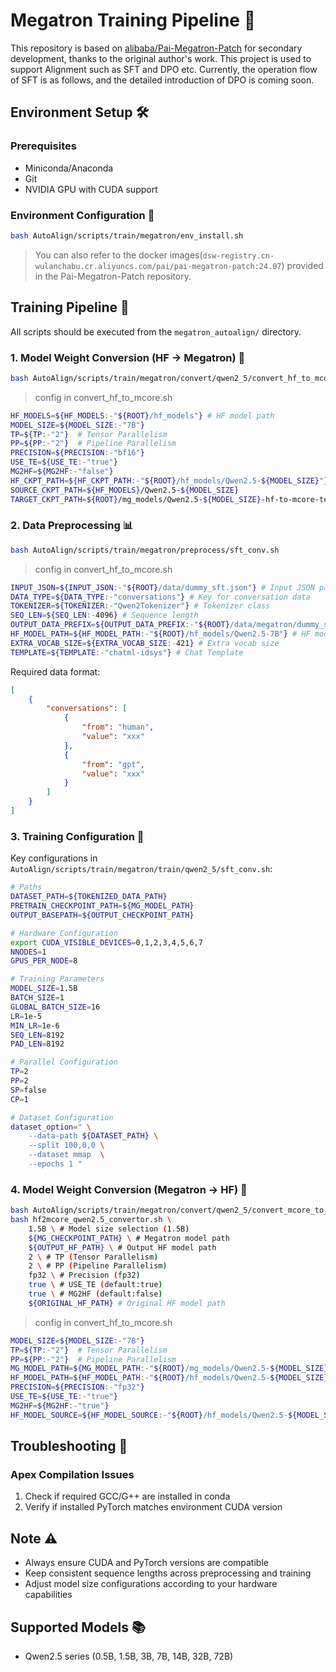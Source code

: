 # Megatron Training Pipeline 🚀

This repository is based on [alibaba/Pai-Megatron-Patch](https://github.com/alibaba/Pai-Megatron-Patch.git) for secondary development, thanks to the original author's work. This project is used to support Alignment such as SFT and DPO etc. Currently, the operation flow of SFT is as follows, and the detailed introduction of DPO is coming soon.

## Environment Setup 🛠️

### Prerequisites
- Miniconda/Anaconda
- Git
- NVIDIA GPU with CUDA support

### Environment Configuration 🔧
```bash
bash AutoAlign/scripts/train/megatron/env_install.sh
```
> You can also refer to the docker images(`dsw-registry.cn-wulanchabu.cr.aliyuncs.com/pai/pai-megatron-patch:24.07`)  provided in the Pai-Megatron-Patch repository.
## Training Pipeline 🔄

All scripts should be executed from the `megatron_autoalign/` directory.

### 1. Model Weight Conversion (HF → Megatron) 🔄

```bash
bash AutoAlign/scripts/train/megatron/convert/qwen2_5/convert_hf_to_mcore.sh
```
> config in convert_hf_to_mcore.sh
```bash
HF_MODELS=${HF_MODELS:-"${ROOT}/hf_models"} # HF model path
MODEL_SIZE=${MODEL_SIZE:-"7B"}
TP=${TP:-"2"}  # Tensor Parallelism
PP=${PP:-"2"}  # Pipeline Parallelism
PRECISION=${PRECISION:-"bf16"}
USE_TE=${USE_TE:-"true"}
MG2HF=${MG2HF:-"false"}
HF_CKPT_PATH=${HF_CKPT_PATH:-"${ROOT}/hf_models/Qwen2.5-${MODEL_SIZE}"}
SOURCE_CKPT_PATH=${HF_MODELS}/Qwen2.5-${MODEL_SIZE} 
TARGET_CKPT_PATH=${ROOT}/mg_models/Qwen2.5-${MODEL_SIZE}-hf-to-mcore-te-tp${TP}-pp${PP} # Output Megatron model path
```

### 2. Data Preprocessing 📊

```bash
bash AutoAlign/scripts/train/megatron/preprocess/sft_conv.sh
```
> config in convert_hf_to_mcore.sh
```bash
INPUT_JSON=${INPUT_JSON:-"${ROOT}/data/dummy_sft.json"} # Input JSON path
DATA_TYPE=${DATA_TYPE:-"conversations"} # Key for conversation data
TOKENIZER=${TOKENIZER:-"Qwen2Tokenizer"} # Tokenizer class
SEQ_LEN=${SEQ_LEN:-4096} # Sequence length
OUTPUT_DATA_PREFIX=${OUTPUT_DATA_PREFIX:-"${ROOT}/data/megatron/dummy_sft"} # Output tokenized data path
HF_MODEL_PATH=${HF_MODEL_PATH:-"${ROOT}/hf_models/Qwen2.5-7B"} # HF model path
EXTRA_VOCAB_SIZE=${EXTRA_VOCAB_SIZE:-421} # Extra vocab size
TEMPLATE=${TEMPLATE:-"chatml-idsys"} # Chat Template 
```

Required data format:
```json
[
    {
        "conversations": [
            {
                "from": "human",
                "value": "xxx"
            },
            {
                "from": "gpt",
                "value": "xxx"
            }
        ]
    }
]
```

### 3. Training Configuration 🎯

Key configurations in `AutoAlign/scripts/train/megatron/train/qwen2_5/sft_conv.sh`:

```bash
# Paths
DATASET_PATH=${TOKENIZED_DATA_PATH}
PRETRAIN_CHECKPOINT_PATH=${MG_MODEL_PATH}
OUTPUT_BASEPATH=${OUTPUT_CHECKPOINT_PATH}

# Hardware Configuration
export CUDA_VISIBLE_DEVICES=0,1,2,3,4,5,6,7
NNODES=1
GPUS_PER_NODE=8

# Training Parameters
MODEL_SIZE=1.5B
BATCH_SIZE=1
GLOBAL_BATCH_SIZE=16
LR=1e-5
MIN_LR=1e-6
SEQ_LEN=8192
PAD_LEN=8192

# Parallel Configuration
TP=2
PP=2
SP=false
CP=1

# Dataset Configuration
dataset_option=" \
    --data-path ${DATASET_PATH} \
    --split 100,0,0 \
    --dataset mmap  \
    --epochs 1 "
```

### 4. Model Weight Conversion (Megatron → HF) 🔄

```bash
bash AutoAlign/scripts/train/megatron/convert/qwen2_5/convert_mcore_to_hf.sh
bash hf2mcore_qwen2.5_convertor.sh \
    1.5B \ # Model size selection (1.5B)
    ${MG_CHECKPOINT_PATH} \ # Megatron model path
    ${OUTPUT_HF_PATH} \ # Output HF model path
    2 \ # TP (Tensor Parallelism)
    2 \ # PP (Pipeline Parallelism)
    fp32 \ # Precision (fp32)
    true \ # USE_TE (default:true)
    true \ # MG2HF (default:false)
    ${ORIGINAL_HF_PATH} # Original HF model path
```

> config in convert_hf_to_mcore.sh
```bash
MODEL_SIZE=${MODEL_SIZE:-"7B"}
TP=${TP:-"2"}  # Tensor Parallelism
PP=${PP:-"2"}  # Pipeline Parallelism
MG_MODEL_PATH=${MG_MODEL_PATH:-"${ROOT}/mg_models/Qwen2.5-${MODEL_SIZE}-hf-to-mcore-te-tp${TP}-pp${PP}"} # Megatron model path
HF_MODEL_PATH=${HF_MODEL_PATH:-"${ROOT}/hf_models/Qwen2.5-${MODEL_SIZE}-mcore-to-hf-tp${TP}-pp${PP}"} # Output HF model path
PRECISION=${PRECISION:-"fp32"}
USE_TE=${USE_TE:-"true"}
MG2HF=${MG2HF:-"true"}
HF_MODEL_SOURCE=${HF_MODEL_SOURCE:-"${ROOT}/hf_models/Qwen2.5-${MODEL_SIZE}"}  # Original HF model path
```

## Troubleshooting 🔧

### Apex Compilation Issues
1. Check if required GCC/G++ are installed in conda
2. Verify if installed PyTorch matches environment CUDA version

## Note ⚠️
- Always ensure CUDA and PyTorch versions are compatible
- Keep consistent sequence lengths across preprocessing and training
- Adjust model size configurations according to your hardware capabilities

## Supported Models 📚
- Qwen2.5 series (0.5B, 1.5B, 3B, 7B, 14B, 32B, 72B)